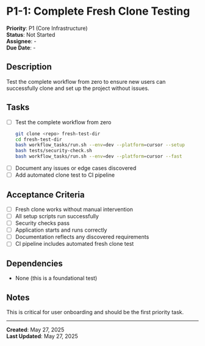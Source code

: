 # P1-1: Complete Fresh Clone Testing

**Priority**: P1 (Core Infrastructure)  
**Status**: Not Started  
**Assignee**: -  
**Due Date**: -  

## Description

Test the complete workflow from zero to ensure new users can successfully clone and set up the project without issues.

## Tasks

- [ ] Test the complete workflow from zero
  ```bash
  git clone <repo> fresh-test-dir
  cd fresh-test-dir
  bash workflow_tasks/run.sh --env=dev --platform=cursor --setup
  bash tests/security-check.sh
  bash workflow_tasks/run.sh --env=dev --platform=cursor --fast
  ```
- [ ] Document any issues or edge cases discovered
- [ ] Add automated clone test to CI pipeline

## Acceptance Criteria

- [ ] Fresh clone works without manual intervention
- [ ] All setup scripts run successfully
- [ ] Security checks pass
- [ ] Application starts and runs correctly
- [ ] Documentation reflects any discovered requirements
- [ ] CI pipeline includes automated fresh clone test

## Dependencies

- None (this is a foundational test)

## Notes

This is critical for user onboarding and should be the first priority task.

---

**Created**: May 27, 2025  
**Last Updated**: May 27, 2025 